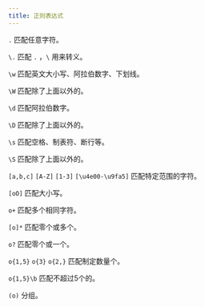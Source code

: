 ```yaml
---
title: 正则表达式
---
```


`.` 匹配任意字符。

`\.` 匹配 `.` ，`\` 用来转义。

`\w` 匹配英文大小写、阿拉伯数字、下划线。

`\W` 匹配除了上面以外的。

`\d` 匹配阿拉伯数字。

`\D` 匹配除了上面以外的。

`\s` 匹配空格、制表符、断行等。

`\S` 匹配除了上面以外的。

`[a,b,c]` `[A-Z]` `[1-3]` `[\u4e00-\u9fa5]` 匹配特定范围的字符。

`[oO]` 匹配大小写。

`o+` 匹配多个相同字符。

`[o]*` 匹配零个或多个。

`o?` 匹配零个或一个。 

`o{1,5}` `o{3}` `o{2,}` 匹配制定数量个。

`o{1,5}\b` 匹配不超过5个的。

`(o)` 分组。